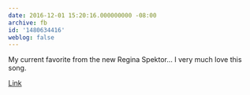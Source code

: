 ```yaml
---
date: 2016-12-01 15:20:16.000000000 -08:00
archive: fb
id: '1480634416'
weblog: false
---
```


My current favorite from the new Regina Spektor... I very much love this song. 

[Link](https://youtu.be/WJa6lTvstKA)
